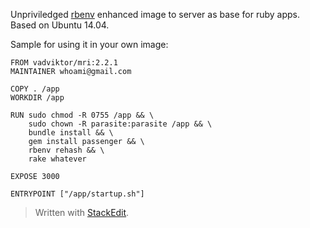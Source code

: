 Unpriviledged [rbenv](https://github.com/sstephenson/rbenv) enhanced image to server as base for ruby apps. Based on Ubuntu 14.04.

Sample for using it in your own image:

```
FROM vadviktor/mri:2.2.1
MAINTAINER whoami@gmail.com

COPY . /app
WORKDIR /app

RUN sudo chmod -R 0755 /app && \
    sudo chown -R parasite:parasite /app && \
    bundle install && \
    gem install passenger && \
    rbenv rehash && \
    rake whatever

EXPOSE 3000

ENTRYPOINT ["/app/startup.sh"]
```

> Written with [StackEdit](https://stackedit.io/).